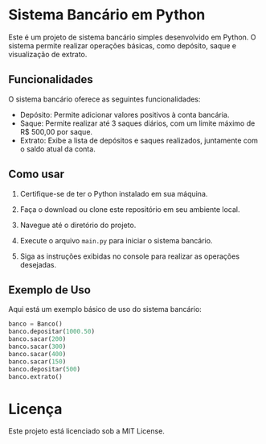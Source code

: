# Sistema Bancário em Python

Este é um projeto de sistema bancário simples desenvolvido em Python. O sistema permite realizar operações básicas, como depósito, saque e visualização de extrato.

## Funcionalidades

O sistema bancário oferece as seguintes funcionalidades:

- Depósito: Permite adicionar valores positivos à conta bancária.
- Saque: Permite realizar até 3 saques diários, com um limite máximo de R$ 500,00 por saque.
- Extrato: Exibe a lista de depósitos e saques realizados, juntamente com o saldo atual da conta.

## Como usar

1. Certifique-se de ter o Python instalado em sua máquina.

2. Faça o download ou clone este repositório em seu ambiente local.

3. Navegue até o diretório do projeto.

4. Execute o arquivo `main.py` para iniciar o sistema bancário.

5. Siga as instruções exibidas no console para realizar as operações desejadas.

## Exemplo de Uso

Aqui está um exemplo básico de uso do sistema bancário:

```python
banco = Banco()
banco.depositar(1000.50)
banco.sacar(200)
banco.sacar(300)
banco.sacar(400)
banco.sacar(150)
banco.depositar(500)
banco.extrato()
```

# Licença

Este projeto está licenciado sob a MIT License.
